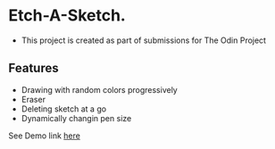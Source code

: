 # Etch-A-Sketch.
- This project is created as part of submissions for The Odin Project

## Features
- Drawing with random colors progressively
- Eraser
- Deleting sketch at a go
- Dynamically changin pen size

See Demo link [here](https://thecodingarchi.github.io/Etch-A-Sketch/)